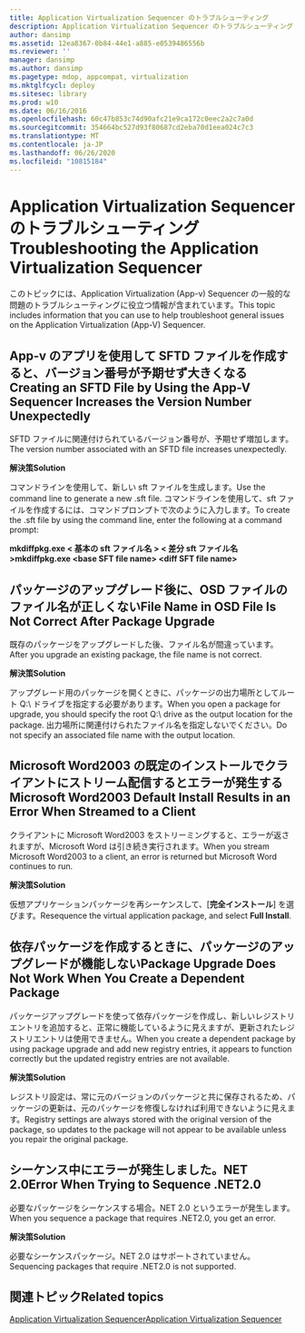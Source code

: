 ```yaml
---
title: Application Virtualization Sequencer のトラブルシューティング
description: Application Virtualization Sequencer のトラブルシューティング
author: dansimp
ms.assetid: 12ea8367-0b84-44e1-a885-e0539486556b
ms.reviewer: ''
manager: dansimp
ms.author: dansimp
ms.pagetype: mdop, appcompat, virtualization
ms.mktglfcycl: deploy
ms.sitesec: library
ms.prod: w10
ms.date: 06/16/2016
ms.openlocfilehash: 60c47b853c74d90afc21e9ca172c0eec2a2c7a0d
ms.sourcegitcommit: 354664bc527d93f80687cd2eba70d1eea024c7c3
ms.translationtype: MT
ms.contentlocale: ja-JP
ms.lasthandoff: 06/26/2020
ms.locfileid: "10815184"
---
```

# <span data-ttu-id="29eb8-103">Application Virtualization Sequencer のトラブルシューティング</span><span class="sxs-lookup"><span data-stu-id="29eb8-103">Troubleshooting the Application Virtualization Sequencer</span></span>


<span data-ttu-id="29eb8-104">このトピックには、Application Virtualization (App-v) Sequencer の一般的な問題のトラブルシューティングに役立つ情報が含まれています。</span><span class="sxs-lookup"><span data-stu-id="29eb8-104">This topic includes information that you can use to help troubleshoot general issues on the Application Virtualization (App-V) Sequencer.</span></span>

## <span data-ttu-id="29eb8-105">App-v のアプリを使用して SFTD ファイルを作成すると、バージョン番号が予期せず大きくなる</span><span class="sxs-lookup"><span data-stu-id="29eb8-105">Creating an SFTD File by Using the App-V Sequencer Increases the Version Number Unexpectedly</span></span>


<span data-ttu-id="29eb8-106">SFTD ファイルに関連付けられているバージョン番号が、予期せず増加します。</span><span class="sxs-lookup"><span data-stu-id="29eb8-106">The version number associated with an SFTD file increases unexpectedly.</span></span>

**<span data-ttu-id="29eb8-107">解決策</span><span class="sxs-lookup"><span data-stu-id="29eb8-107">Solution</span></span>**

<span data-ttu-id="29eb8-108">コマンドラインを使用して、新しい sft ファイルを生成します。</span><span class="sxs-lookup"><span data-stu-id="29eb8-108">Use the command line to generate a new .sft file.</span></span> <span data-ttu-id="29eb8-109">コマンドラインを使用して、sft ファイルを作成するには、コマンドプロンプトで次のように入力します。</span><span class="sxs-lookup"><span data-stu-id="29eb8-109">To create the .sft file by using the command line, enter the following at a command prompt:</span></span>

**<span data-ttu-id="29eb8-110">mkdiffpkg.exe &lt; 基本の sft ファイル名 &gt; &lt; 差分 sft ファイル名&gt;</span><span class="sxs-lookup"><span data-stu-id="29eb8-110">mkdiffpkg.exe &lt;base SFT file name&gt; &lt;diff SFT file name&gt;</span></span>**

## <a href="" id="file-name-in-osd-file-is-not-correct-after-package-upgrade-"></a><span data-ttu-id="29eb8-111">パッケージのアップグレード後に、OSD ファイルのファイル名が正しくない</span><span class="sxs-lookup"><span data-stu-id="29eb8-111">File Name in OSD File Is Not Correct After Package Upgrade</span></span>


<span data-ttu-id="29eb8-112">既存のパッケージをアップグレードした後、ファイル名が間違っています。</span><span class="sxs-lookup"><span data-stu-id="29eb8-112">After you upgrade an existing package, the file name is not correct.</span></span>

**<span data-ttu-id="29eb8-113">解決策</span><span class="sxs-lookup"><span data-stu-id="29eb8-113">Solution</span></span>**

<span data-ttu-id="29eb8-114">アップグレード用のパッケージを開くときに、パッケージの出力場所としてルート Q:\\ ドライブを指定する必要があります。</span><span class="sxs-lookup"><span data-stu-id="29eb8-114">When you open a package for upgrade, you should specify the root Q:\\ drive as the output location for the package.</span></span> <span data-ttu-id="29eb8-115">出力場所に関連付けられたファイル名を指定しないでください。</span><span class="sxs-lookup"><span data-stu-id="29eb8-115">Do not specify an associated file name with the output location.</span></span>

## <span data-ttu-id="29eb8-116">Microsoft Word2003 の既定のインストールでクライアントにストリーム配信するとエラーが発生する</span><span class="sxs-lookup"><span data-stu-id="29eb8-116">Microsoft Word2003 Default Install Results in an Error When Streamed to a Client</span></span>


<span data-ttu-id="29eb8-117">クライアントに Microsoft Word2003 をストリーミングすると、エラーが返されますが、Microsoft Word は引き続き実行されます。</span><span class="sxs-lookup"><span data-stu-id="29eb8-117">When you stream Microsoft Word2003 to a client, an error is returned but Microsoft Word continues to run.</span></span>

**<span data-ttu-id="29eb8-118">解決策</span><span class="sxs-lookup"><span data-stu-id="29eb8-118">Solution</span></span>**

<span data-ttu-id="29eb8-119">仮想アプリケーションパッケージを再シーケンスして、[**完全インストール**] を選びます。</span><span class="sxs-lookup"><span data-stu-id="29eb8-119">Resequence the virtual application package, and select **Full Install**.</span></span>

## <span data-ttu-id="29eb8-120">依存パッケージを作成するときに、パッケージのアップグレードが機能しない</span><span class="sxs-lookup"><span data-stu-id="29eb8-120">Package Upgrade Does Not Work When You Create a Dependent Package</span></span>


<span data-ttu-id="29eb8-121">パッケージアップグレードを使って依存パッケージを作成し、新しいレジストリエントリを追加すると、正常に機能しているように見えますが、更新されたレジストリエントリは使用できません。</span><span class="sxs-lookup"><span data-stu-id="29eb8-121">When you create a dependent package by using package upgrade and add new registry entries, it appears to function correctly but the updated registry entries are not available.</span></span>

**<span data-ttu-id="29eb8-122">解決策</span><span class="sxs-lookup"><span data-stu-id="29eb8-122">Solution</span></span>**

<span data-ttu-id="29eb8-123">レジストリ設定は、常に元のバージョンのパッケージと共に保存されるため、パッケージの更新は、元のパッケージを修復しなければ利用できないように見えます。</span><span class="sxs-lookup"><span data-stu-id="29eb8-123">Registry settings are always stored with the original version of the package, so updates to the package will not appear to be available unless you repair the original package.</span></span>

## <span data-ttu-id="29eb8-124">シーケンス中にエラーが発生しました。NET 2.0</span><span class="sxs-lookup"><span data-stu-id="29eb8-124">Error When Trying to Sequence .NET2.0</span></span>


<span data-ttu-id="29eb8-125">必要なパッケージをシーケンスする場合。NET 2.0 というエラーが発生します。</span><span class="sxs-lookup"><span data-stu-id="29eb8-125">When you sequence a package that requires .NET2.0, you get an error.</span></span>

**<span data-ttu-id="29eb8-126">解決策</span><span class="sxs-lookup"><span data-stu-id="29eb8-126">Solution</span></span>**

<span data-ttu-id="29eb8-127">必要なシーケンスパッケージ。NET 2.0 はサポートされていません。</span><span class="sxs-lookup"><span data-stu-id="29eb8-127">Sequencing packages that require .NET2.0 is not supported.</span></span>

## <span data-ttu-id="29eb8-128">関連トピック</span><span class="sxs-lookup"><span data-stu-id="29eb8-128">Related topics</span></span>


[<span data-ttu-id="29eb8-129">Application Virtualization Sequencer</span><span class="sxs-lookup"><span data-stu-id="29eb8-129">Application Virtualization Sequencer</span></span>](application-virtualization-sequencer.md)

 

 






